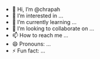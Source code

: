- 👋 Hi, I’m @chrapah
- 👀 I’m interested in ...
- 🌱 I’m currently learning ...
- 💞️ I’m looking to collaborate on ...
- 📫 How to reach me ...
- 😄 Pronouns: ...
- ⚡ Fun fact: ...

<!---
chrapah/chrapah is a ✨ special ✨ repository because its `README.md` (this file) appears on your GitHub profile.
You can click the Preview link to take a look at your changes.
--->
